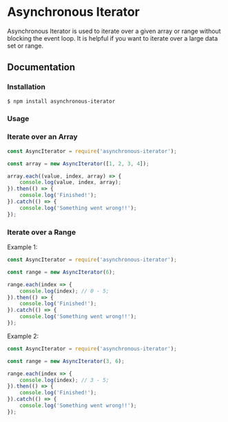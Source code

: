 # Asynchronous Iterator

Asynchronous Iterator is used to iterate over a given array or range without blocking the event loop. It is helpful if you want to iterate over a large data set or range.


## Documentation

### Installation

```shell
$ npm install asynchronous-iterator
```

### Usage

### Iterate over an Array

```javascript
const AsyncIterator = require('asynchronous-iterator');

const array = new AsyncIterator([1, 2, 3, 4]);

array.each((value, index, array) => {
    console.log(value, index, array);
}).then(() => {
    console.log('Finished!');
}).catch(() => {
    console.log('Something went wrong!!');
});
```

### Iterate over a Range

Example 1:
```javascript
const AsyncIterator = require('asynchronous-iterator');

const range = new AsyncIterator(6);

range.each(index => {
    console.log(index); // 0 - 5;
}).then(() => {
    console.log('Finished!');
}).catch(() => {
    console.log('Something went wrong!!');
});
```

Example 2:

```javascript
const AsyncIterator = require('asynchronous-iterator');

const range = new AsyncIterator(3, 6);

range.each(index => {
    console.log(index); // 3 - 5;
}).then(() => {
    console.log('Finished!');
}).catch(() => {
    console.log('Something went wrong!!');
});
```